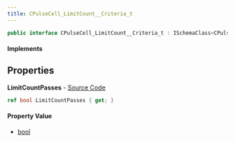 ```yaml
---
title: CPulseCell_LimitCount__Criteria_t
---
```


```csharp
public interface CPulseCell_LimitCount__Criteria_t : ISchemaClass<CPulseCell_LimitCount__Criteria_t>, ISchemaField, ISchemaClass, INativeHandle
```

#### Implements

## Properties

**LimitCountPasses** - [Source Code](https://github.com/swiftly-solution/swiftlys2/blob/master/managed/src/SwiftlyS2.Generated/Schemas/Interfaces/CPulseCell_LimitCount__Criteria_t.cs#L16)

```csharp
ref bool LimitCountPasses { get; }
```

#### Property Value

- [bool](https://learn.microsoft.com/dotnet/api/system.boolean)

